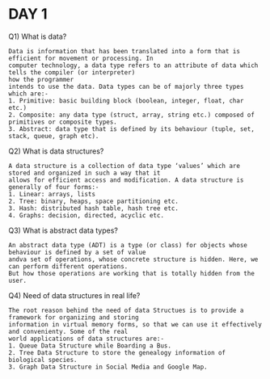 # DAY 1
Q1) What is data?

    Data is information that has been translated into a form that is efficient for movement or processing. In 
    computer technology, a data type refers to an attribute of data which tells the compiler (or interpreter) 
    how the programmer 
    intends to use the data. Data types can be of majorly three types which are:-
    1. Primitive: basic building block (boolean, integer, float, char etc.)
    2. Composite: any data type (struct, array, string etc.) composed of primitives or composite types.
    3. Abstract: data type that is defined by its behaviour (tuple, set, stack, queue, graph etc).


Q2) What is data structures?

    A data structure is a collection of data type ‘values’ which are stored and organized in such a way that it
    allows for efficient access and modification. A data structure is generally of four forms:-
    1. Linear: arrays, lists
    2. Tree: binary, heaps, space partitioning etc.
    3. Hash: distributed hash table, hash tree etc.
    4. Graphs: decision, directed, acyclic etc.
     
     
Q3) What is abstract data types?

    An abstract data type (ADT) is a type (or class) for objects whose behaviour is defined by a set of value 
    andva set of operations, whose concrete structure is hidden. Here, we can perform different operations. 
    But how those operations are working that is totally hidden from the user.


Q4) Need of data structures in real life?

    The root reason behind the need of data Structues is to provide a framework for organizing and storing 
    information in virtual memory forms, so that we can use it effectively and convenienty. Some of the real 
    world applications of data structures are:-
    1. Queue Data Structure while Boarding a Bus.
    2. Tree Data Structure to store the genealogy information of biological species.
    3. Graph Data Structure in Social Media and Google Map.
 
    
